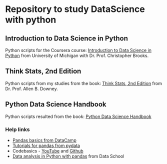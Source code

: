 # Repository to study DataScience with python

## Introduction to Data Science in Python
Python scripts for the Coursera course: [Introduction to Data Science in Python](https://www.coursera.org/learn/python-data-analysis) from University of Michigan with Dr. Prof. Christopher Brooks.

## Think Stats, 2nd Edition
Python scripts from my studies from the book: [Think Stats, 2nd Edition](http://greenteapress.com/wp/think-stats-2e/) from Dr. Prof. Allen B. Downey.

## Python Data Science Handbook
Python scripts resulted from the book: [Python Data Science Handbook](https://github.com/jakevdp/PythonDataScienceHandbook)

### Help links
* [Pandas basics from DataCamp](https://assets.datacamp.com/blog_assets/PandasPythonForDataScience.pdf)
* [Tutorials for pandas from pydata](http://pandas.pydata.org/pandas-docs/stable/tutorials.html)
* Codebasics - [YouTube](https://www.youtube.com/watch?v=CmorAWRsCAw&index=1&list=PLeo1K3hjS3uuASpe-1LjfG5f14Bnozjwy) and [Github](https://github.com/codebasics/py/tree/master/pandas)
* [Data analysis in Python with pandas](https://www.youtube.com/playlist?list=PL5-da3qGB5ICCsgW1MxlZ0Hq8LL5U3u9y) from Data School

